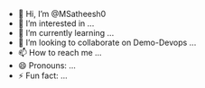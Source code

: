 - 👋 Hi, I’m @MSatheesh0
- 👀 I’m interested in ...
- 🌱 I’m currently learning ...
- 💞️ I’m looking to collaborate on Demo-Devops ...
- 📫 How to reach me ...
- 😄 Pronouns: ...
- ⚡ Fun fact: ...

<!---
MSatheesh0/MSatheesh0 is a ✨ special ✨ repository because its `README.md` (this file) appears on your GitHub profile.
You can click the Preview link to take a look at your changes.
--->
